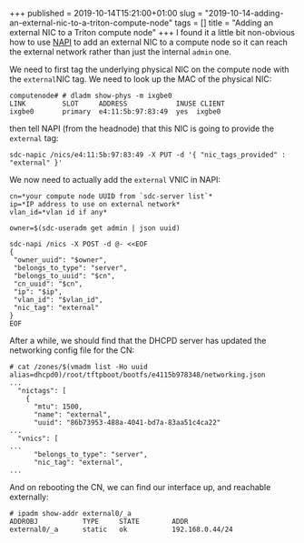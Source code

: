 +++
published = 2019-10-14T15:21:00+01:00
slug = "2019-10-14-adding-an-external-nic-to-a-triton-compute-node"
tags = []
title = "Adding an external NIC to a Triton compute node"
+++
I found it a little bit non-obvious how to use
[NAPI](%20https://github.com/joyent/sdc-napi/) to add an external NIC to
a compute node so it can reach the external network rather than just the
internal `admin` one.

We need to first tag the underlying physical NIC on the compute node
with the `external`NIC tag. We need to look up the MAC of the physical
NIC:

    computenode# # dladm show-phys -m ixgbe0
    LINK         SLOT     ADDRESS            INUSE CLIENT
    ixgbe0       primary  e4:11:5b:97:83:49  yes  ixgbe0

then tell NAPI (from the headnode) that this NIC is going to provide the
`external` tag:

    sdc-napic /nics/e4:11:5b:97:83:49 -X PUT -d '{ "nic_tags_provided" : "external" }'

We now need to actually add the `external` VNIC in NAPI:

    cn=*your compute node UUID from `sdc-server list`*
    ip=*IP address to use on external network*
    vlan_id=*vlan id if any*

    owner=$(sdc-useradm get admin | json uuid)

    sdc-napi /nics -X POST -d @- <<EOF
    {
     "owner_uuid": "$owner",
     "belongs_to_type": "server",
     "belongs_to_uuid": "$cn",
     "cn_uuid": "$cn",
     "ip": "$ip",
     "vlan_id": "$vlan_id",
     "nic_tag": "external"
    }
    EOF

After a while, we should find that the DHCPD server has updated the
networking config file for the CN:

    # cat /zones/$(vmadm list -Ho uuid alias=dhcpd0)/root/tftpboot/bootfs/e4115b978348/networking.json
    ...
      "nictags": [
        {
          "mtu": 1500,
          "name": "external",
          "uuid": "86b73953-488a-4041-bd7a-83aa51c4ca22"
    ...
      "vnics": [
    ...
          "belongs_to_type": "server",
          "nic_tag": "external",
    ...

And on rebooting the CN, we can find our interface up, and reachable
externally:

    # ipadm show-addr external0/_a
    ADDROBJ           TYPE     STATE        ADDR
    external0/_a      static   ok           192.168.0.44/24
